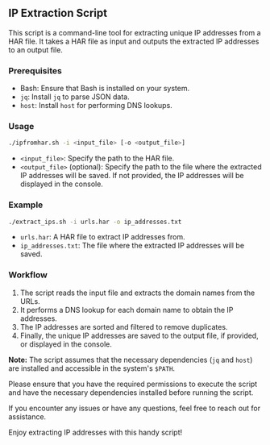 ## IP Extraction Script

This script is a command-line tool for extracting unique IP addresses from a HAR file. It takes a HAR file as input and outputs the extracted IP addresses to an output file.

### Prerequisites

- Bash: Ensure that Bash is installed on your system.
- `jq`: Install `jq` to parse JSON data.
- `host`: Install `host` for performing DNS lookups.

### Usage

```bash
./ipfromhar.sh -i <input_file> [-o <output_file>]
```

- `<input_file>`: Specify the path to the HAR file.
- `<output_file>` (optional): Specify the path to the file where the extracted IP addresses will be saved. If not provided, the IP addresses will be displayed in the console.

### Example

```bash
./extract_ips.sh -i urls.har -o ip_addresses.txt
```

- `urls.har`: A HAR file to extract IP addresses from.
- `ip_addresses.txt`: The file where the extracted IP addresses will be saved.

### Workflow

1. The script reads the input file and extracts the domain names from the URLs.
2. It performs a DNS lookup for each domain name to obtain the IP addresses.
3. The IP addresses are sorted and filtered to remove duplicates.
4. Finally, the unique IP addresses are saved to the output file, if provided, or displayed in the console.

**Note:** The script assumes that the necessary dependencies (`jq` and `host`) are installed and accessible in the system's `$PATH`.

Please ensure that you have the required permissions to execute the script and have the necessary dependencies installed before running the script.

If you encounter any issues or have any questions, feel free to reach out for assistance.

Enjoy extracting IP addresses with this handy script!

